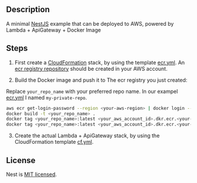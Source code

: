 ## Description

A minimal [NestJS](https://github.com/nestjs/nest) example that can be deployed to AWS, powered by Lambda + ApiGateway + Docker Image

## Steps

1. First create a [CloudFormation](https://docs.aws.amazon.com/AWSCloudFormation/latest/UserGuide/gettingstarted.templatebasics.html) stack, by using the template [ecr.yml](./ecr.yml). An [ecr registry repository](https://aws.amazon.com/ecr/) should be created in your AWS account.

2. Build the Docker image and push it to The ecr registry you just created:

Replace `your_repo_name` with your preferred repo name. In our exampel [ecr.yml](./ecr.yml) I named `my-private-repo`.

```bash
aws ecr get-login-password --region <your-aws-region> | docker login --username AWS --password-stdin <your_aws_account_id>.dkr.ecr.us-east-1.amazonaws.com
docker build -t <your_repo_name> .
docker tag <your_repo_name>:latest <your_aws_account_id>.dkr.ecr.<your-aws-region>.amazonaws.com/<your_repo_name>:latest
docker tag <your_repo_name>:latest <your_aws_account_id>.dkr.ecr.<your-aws-region>.amazonaws.com/<your_repo_name>:latest
```

3. Create the actual Lambda + ApiGateway stack, by using the CloudFormation template [cf.yml](./cf.yml).




## License

Nest is [MIT licensed](LICENSE).
